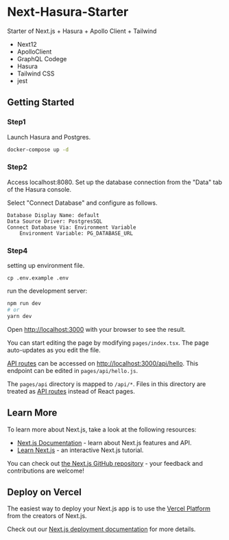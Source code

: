 # Next-Hasura-Starter
Starter of Next.js + Hasura + Apollo Client + Tailwind

- Next12
- ApolloClient
- GraphQL Codege
- Hasura
- Tailwind CSS
- jest

## Getting Started

### Step1

Launch Hasura and Postgres.

```bash
docker-compose up -d
```

### Step2

Access localhost:8080.
Set up the database connection from the "Data" tab of the Hasura console.

Select "Connect Database" and configure as follows.

```text
Database Display Name: default
Data Source Driver: PostgresSQL
Connect Database Via: Environment Variable
    Environment Variable: PG_DATABASE_URL
```

### Step4

setting up environment file.

```text
cp .env.example .env
```

run the development server:

```bash
npm run dev
# or
yarn dev
```

Open [http://localhost:3000](http://localhost:3000) with your browser to see the result.

You can start editing the page by modifying `pages/index.tsx`. The page auto-updates as you edit the file.

[API routes](https://nextjs.org/docs/api-routes/introduction) can be accessed on [http://localhost:3000/api/hello](http://localhost:3000/api/hello). This endpoint can be edited in `pages/api/hello.js`.

The `pages/api` directory is mapped to `/api/*`. Files in this directory are treated as [API routes](https://nextjs.org/docs/api-routes/introduction) instead of React pages.

## Learn More

To learn more about Next.js, take a look at the following resources:

- [Next.js Documentation](https://nextjs.org/docs) - learn about Next.js features and API.
- [Learn Next.js](https://nextjs.org/learn) - an interactive Next.js tutorial.

You can check out [the Next.js GitHub repository](https://github.com/vercel/next.js/) - your feedback and contributions are welcome!

## Deploy on Vercel

The easiest way to deploy your Next.js app is to use the [Vercel Platform](https://vercel.com/new?utm_medium=default-template&filter=next.js&utm_source=create-next-app&utm_campaign=create-next-app-readme) from the creators of Next.js.

Check out our [Next.js deployment documentation](https://nextjs.org/docs/deployment) for more details.
